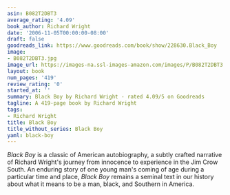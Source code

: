 ```yaml
---
asin: B082T2DBT3
average_rating: '4.09'
book_author: Richard Wright
date: '2006-11-05T00:00:00-08:00'
draft: false
goodreads_link: https://www.goodreads.com/book/show/228630.Black_Boy
image:
- B082T2DBT3.jpg
image_url: https://images-na.ssl-images-amazon.com/images/P/B082T2DBT3.01._SCLZZZZZZZ.jpg
layout: book
num_pages: '419'
review_rating: '0'
started_at: ''
summary: Black Boy by Richard Wright - rated 4.09/5 on Goodreads
tagline: A 419-page book by Richard Wright
tags:
- Richard Wright
title: Black Boy
title_without_series: Black Boy
yaml: black-boy
---
```


<i>Black Boy</i> is a classic of American autobiography, a subtly crafted narrative of Richard Wright's journey from innocence to experience in the Jim Crow South. An enduring story of one young man's coming of age during a particular time and place, <i>Black Boy</i> remains a seminal text in our history about what it means to be a man, black, and Southern in America.